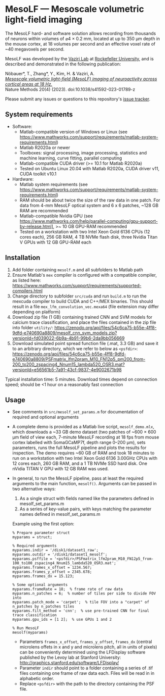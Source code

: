 # MesoLF — Mesoscale volumetric light-field imaging

The MesoLF hard- and software solution allows recording from thousands of neurons within volumes of ⌀4 × 0.2 mm, located at up to 350 µm depth in the mouse cortex, at 18 volumes per second and an effective voxel rate of ~40 megavoxels per second.

MesoLF was developed by the [Vaziri Lab](http://vaziria.com/) at [Rockefeller University](https://www.rockefeller.edu/), and is described and demonstrated in the following publication:

Nöbauer*, T., Zhang*, Y., Kim, H. & Vaziri, A.  
[*Mesoscale volumetric light-field (MesoLF) imaging of neuroactivity across cortical areas at 18 Hz.*](https://www.nature.com/articles/s41592-023-01789-z)  
Nature Methods 20(4) (2023). doi:10.1038/s41592-023-01789-z

Please submit any issues or questions to this repository's [issue tracker](https://github.com/vazirilab/mesolf/issues).

## System requirements
* Software:
  * Matlab-compatible version of Windows or Linux (see https://www.mathworks.com/support/requirements/matlab-system-requirements.html)
  * Matlab R2020a or newer
  * Toolboxes: signal processing, image processing, statistics and machine learning, curve fitting, parallel computing
  * Matlab-compatible CUDA driver (>= 10.1 for Matlab R2020a)
  * Tested on Ubuntu Linux 20.04 with Matlab R2020a, CUDA driver v11, CUDA toolkit v10.1
* Hardware:
  * Matlab system requirements (see https://www.mathworks.com/support/requirements/matlab-system-requirements.html)
  * RAM should be about twice the size of the raw data in one patch. For data from 4-mm MesoLF optical system and 6 x 6 patches, ~128 GB RAM are recommended
  * Matlab-compatible Nvidia GPU (see https://www.mathworks.com/help/parallel-computing/gpu-support-by-release.html], >~ 10 GB GPU-RAM recommended
  * Tested on a workstation with two Intel Xeon Gold 6136 CPUs (12 cores each), 256 GB RAM, 4 TB NVMe flash disk, three Nvidia Titan V GPUs with 12 GB GPU-RAM each

## Installation
1. Add folder containing `mesolf.m` and all subfolders to Matlab path
2. Ensure Matlab's `mex` compiler is configured with a compatible compiler, as listed here: https://www.mathworks.com/support/requirements/supported-compilers.html
3. Change directory to subfolder `src/cuda` and run `build.m` to run the mexcuda compiler to build CUDA and C++/MEX binaries. This should result in a file `mex_lfm_convolution_vec.mexa64` (file extension may differ depending on platform)
4. Download zip file (1 GB) containing trained CNN and SVM models for calcium trace classification, and place the files contained in the zip file into folder `utility/`: https://zenodo.org/api/files/54c6ca75-b55e-4ff8-9dfd-e740690a8809/mesolf_cnn_svm_models.zip?versionId=fd039022-6b9a-4b91-99b6-2da9bb056669
5. Download simulated point spread function file (.mat, 3.3 GB) and save it to an arbitrary directory, which we refer to below as `<psfdir>`: https://zenodo.org/api/files/54c6ca75-b55e-4ff8-9dfd-e740690a8809/PSFmatrix_lfm2pram_M10_FN12p5_pm200_from-200_to200_zspacing4_Nnum15_lambda520_OSR3.mat?versionId=e56561b5-7a91-43cf-9837-4e9002671b98

Typical installation time: 5 minutes. Download times depend on connection speed; should be <1 hour on a reasonably fast connection

## Usage
* See comments in `src/mesolf_set_params.m` for documentation of required and optional arguments
* A complete demo is provided as a Matlab live script, `mesolf_demo.mlx`, which downloads a ~33 GB demo dataset (two patches of ~600 × 600 μm field of view each, 7-minute MesoLF recording at 18 fps from mouse cortex labelled with SomaGCaMP7f, depth range 0–200 μm), sets parameters, runs the full MesoLF pipeline and plots the results for inspection. The demo requires ~60 GB of RAM and took 18 minutes to run on a workstation with two Intel Xeon Gold 6136 3.00GHz CPUs with 12 cores each, 260 GB RAM, and a 1 TB NVMe SSD hard disk. One nVidia TITAN V GPU with 12 GB RAM was used.
* In general, to run the MesoLF pipeline, pass at least the required arguments to the main function, `mesolf()`. Arguments can be passed in two alternative ways:
  1. As a single struct with fields named like the parameters defined in mesolf_set_params.m
  2. As a series of key-value pairs, with keys matching the parameter names defined in mesolf_set_params.m
  
  Example using the first option:
  ```
  % Prepare parameter struct
  myparams = struct;
  
  % Required arguments
  myparams.indir = '/disk1/dataset1_raw';
  myparams.outdir = '/disk1/dataset1_mesolf';
  myparams.psffile = '<psfdir>/PSFmatrix_lfm2pram_M10_FN12p5_from-100_to100_zspacing4_Nnum15_lambda520_OSR3.mat';
  myparams.frames_x_offset = 1234.567;
  myparams.frames_y_offset = 2345.678;
  myparams.frames_dx = 15.123;
  
  % Some optional arguments
  myparams.frameRate = 18;  % frame rate of raw data
  myparams.n_patches = 6;  % number of tiles per side to divide FOV into
  myparams.patch_mode = 'carpet';  % tile FOV into a "carpet" of n_patches by n_patches tiles
  myparams.filt_method = 'cnn';  % use pre-trained CNN for final trace classification
  myparams.gpu_ids = [1 2];  % use GPUs 1 and 2

  % Run MesoLF
  mesolf(myparams)
  ```
  * Parameters `frames_x_offset`, `frames_y_offset`, `frames_dx` (central microlens offets in x and y and microlens pitch, all in units of pixels) can be conveniently determined using the LFDisplay software published by the Levoy lab at Stanford University: http://graphics.stanford.edu/software/LFDisplay/
  * Parameter `indir` should point to a folder containing a series of .tif files containing one frame of raw data each. Files will be read in in alphabetic order.
  * Replace `<psfdir>` with the path to the directory containing the PSF file.
